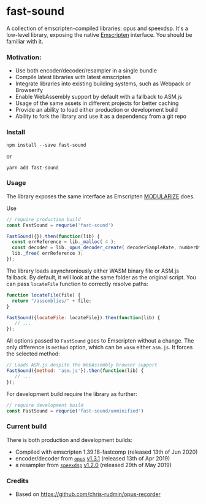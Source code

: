 # fast-sound

A collection of emscripten-compiled libraries: opus and speexdsp.
It's a low-level library, exposing the native
[Emscripten](https://github.com/kripken/emscripten) interface.
You should be familiar with it.


### Motivation:

* Use both encoder/decoder/resampler in a single bundle
* Compile latest libraries with latest emscripten
* Integrate libraries into existing building systems, such as Webpack or Browserify
* Enable WebAssembly support by default with a fallback to ASM.js
* Usage of the same assets in different projects for better caching
* Provide an ability to load either production or development build
* Ability to fork the library and use it as a dependency from a git repo

### Install

```
npm install --save fast-sound
```

or

```
yarn add fast-sound
```

### Usage

The library exposes the same interface as Emscripten
[MODULARIZE](https://github.com/kripken/emscripten/blob/incoming/src/settings.js#L790) does.

Use

```js
// require production build
const FastSound = requrie('fast-sound')

FastSound({}).then(function(lib) {
  const errReference = lib._malloc( 4 );
  const decoder = lib._opus_decoder_create( decoderSampleRate, numberOfChannels, errReference );
  lib._free( errReference );
});
```

The library loads asynchroniously either WASM binary file or ASM.js fallback.
By default, it will look at the same folder as the original script. You can pass
`locateFile` function to correctly resolve paths:

```js
function locateFile(file) {
  return "/assemblies/" + file;
}

FastSound({locateFile: locateFile}).then(function(lib) {
   // ...
});
```

All options passed to `FastSound` goes to Emscripten without a change.
The only difference is `method` option, which can be `wasm` either `asm.js`.
It forces the selected method:

```js
// Loads ASM.js despite the WebAssembly browser support
FastSound({method: 'asm.js'}).then(function(lib) {
   // ...
});
```

For development build require the library as further:

```js
// require development build
const FastSound = requrie('fast-sound/unminified')
```

### Current build

There is both production and development builds:

* Compiled with emscripten 1.39.18-fastcomp (released 13th of Jun 2020)
* encoder/decoder from [`opus`](https://opus-codec.org/) [v1.3.1](https://github.com/xiph/opus/releases/tag/v1.3.1) (released 13th of Apr 2019)
* a resampler from [`speexdsp`](https://speex.org/) [v1.2.0](https://github.com/xiph/speexdsp/releases/tag/SpeexDSP-1.2.0) (released 29th of May 2019)

### Credits

* Based on https://github.com/chris-rudmin/opus-recorder
